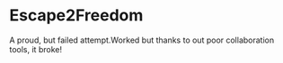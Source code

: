 # Escape2Freedom

A proud, but failed attempt.Worked but thanks to out poor collaboration tools, it broke!

